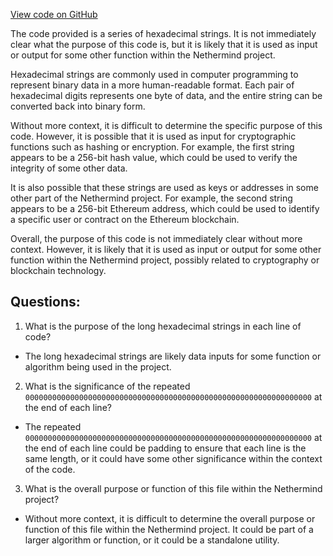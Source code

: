 [View code on GitHub](https://github.com/NethermindEth/nethermind/src/bench_precompiles/vectors/bnpair/proposed/input_param_scalar_1_gas_79000.csv)

The code provided is a series of hexadecimal strings. It is not immediately clear what the purpose of this code is, but it is likely that it is used as input or output for some other function within the Nethermind project.

Hexadecimal strings are commonly used in computer programming to represent binary data in a more human-readable format. Each pair of hexadecimal digits represents one byte of data, and the entire string can be converted back into binary form.

Without more context, it is difficult to determine the specific purpose of this code. However, it is possible that it is used as input for cryptographic functions such as hashing or encryption. For example, the first string appears to be a 256-bit hash value, which could be used to verify the integrity of some other data.

It is also possible that these strings are used as keys or addresses in some other part of the Nethermind project. For example, the second string appears to be a 256-bit Ethereum address, which could be used to identify a specific user or contract on the Ethereum blockchain.

Overall, the purpose of this code is not immediately clear without more context. However, it is likely that it is used as input or output for some other function within the Nethermind project, possibly related to cryptography or blockchain technology.
## Questions: 
 1. What is the purpose of the long hexadecimal strings in each line of code?
- The long hexadecimal strings are likely data inputs for some function or algorithm being used in the project.

2. What is the significance of the repeated `0000000000000000000000000000000000000000000000000000000000000000` at the end of each line?
- The repeated `0000000000000000000000000000000000000000000000000000000000000000` at the end of each line could be padding to ensure that each line is the same length, or it could have some other significance within the context of the code.

3. What is the overall purpose or function of this file within the Nethermind project?
- Without more context, it is difficult to determine the overall purpose or function of this file within the Nethermind project. It could be part of a larger algorithm or function, or it could be a standalone utility.